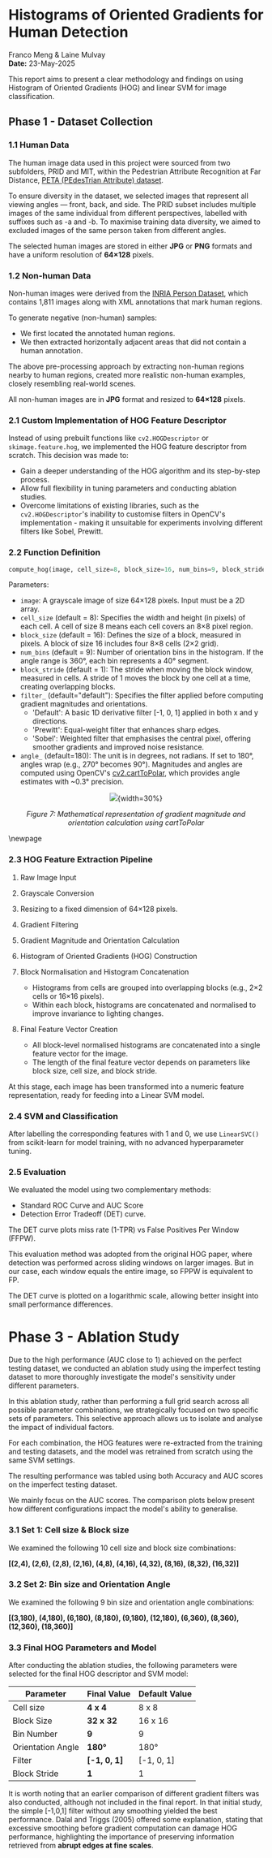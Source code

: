 # Histograms of Oriented Gradients for Human Detection

Franco Meng & Laine Mulvay  
**Date:** 23-May-2025

This report aims to present a clear methodology and findings on using Histogram of Oriented Gradients (HOG) and linear SVM for image classification.

## Phase 1 - Dataset Collection

### 1.1 Human Data

The human image data used in this project were sourced from two subfolders, PRID and MIT, within the Pedestrian Attribute Recognition at Far Distance, [PETA (PEdesTrian Attribute) dataset](https://mmlab.ie.cuhk.edu.hk/projects/PETA.html).

To ensure diversity in the dataset, we selected images that represent all viewing angles — front, back, and side. The PRID subset includes multiple images of the same individual from different perspectives, labelled with suffixes such as -a and -b. To maximise training data diversity, we aimed to excluded images of the same person taken from different angles.

The selected human images are stored in either **JPG** or **PNG** formats and have a uniform resolution of **64×128** pixels.

### 1.2 Non-human Data

Non-human images were derived from the [INRIA Person Dataset](https://www.kaggle.com/datasets/jcoral02/inriaperson), which contains 1,811 images along with XML annotations that mark human regions.

To generate negative (non-human) samples:

- We first located the annotated human regions.
- We then extracted horizontally adjacent areas that did not contain a human annotation.

The above pre-processing approach by extracting non-human regions nearby to human regions, created more realistic non-human examples, closely resembling real-world scenes.

All non-human images are in **JPG** format and resized to **64×128** pixels.

### 2.1 Custom Implementation of HOG Feature Descriptor

Instead of using prebuilt functions like `cv2.HOGDescriptor` or `skimage.feature.hog`, we implemented the HOG feature descriptor from scratch. This decision was made to:

- Gain a deeper understanding of the HOG algorithm and its step-by-step process.
- Allow full flexibility in tuning parameters and conducting ablation studies.
- Overcome limitations of existing libraries, such as the `cv2.HOGDescriptor`'s inability to customise filters in OpenCV's implementation - making it unsuitable for experiments involving different filters like Sobel, Prewitt.

### 2.2 Function Definition

```python
compute_hog(image, cell_size=8, block_size=16, num_bins=9, block_stride=1, filter_="default", angle_=180)
```

Parameters:

- `image`: A grayscale image of size 64×128 pixels. Input must be a 2D array.
- `cell_size` (default = 8): Specifies the width and height (in pixels) of each cell. A cell of size 8 means each cell covers an 8×8 pixel region.
- `block_size` (default = 16): Defines the size of a block, measured in pixels. A block of size 16 includes four 8×8 cells (2×2 grid).
- `num_bins` (default = 9): Number of orientation bins in the histogram. If the angle range is 360°, each bin represents a 40° segment.
- `block_stride` (default = 1): The stride when moving the block window, measured in cells. A stride of 1 moves the block by one cell at a time, creating overlapping blocks.
- `filter_` (default="default"): Specifies the filter applied before computing gradient magnitudes and orientations.
  - 'Default': A basic 1D derivative filter [-1, 0, 1] applied in both x and y directions.
  - 'Prewitt': Equal-weight filter that enhances sharp edges.
  - 'Sobel': Weighted filter that emphasises the central pixel, offering smoother gradients and improved noise resistance.
- `angle_` (default=180): The unit is in degrees, not radians. If set to 180°, angles wrap (e.g., 270° becomes 90°). Magnitudes and angles are computed using OpenCV's [cv2.cartToPolar](https://docs.opencv.org/3.0-beta/modules/core/doc/operations_on_arrays.html#carttopolar), which provides angle estimates with ~0.3° precision.

<div align="center">

![](https://docs.opencv.org/3.0-beta/_images/math/e13f10ab0aa0e4f47b0c77c23e976e75300a2b86.png){width=30%}

</div>

<div align="center">

*Figure 7: Mathematical representation of gradient magnitude and orientation calculation using cartToPolar*

</div>

\newpage

### 2.3 HOG Feature Extraction Pipeline

1. Raw Image Input
2. Grayscale Conversion
3. Resizing to a fixed dimension of 64×128 pixels.
4. Gradient Filtering
5. Gradient Magnitude and Orientation Calculation
6. Histogram of Oriented Gradients (HOG) Construction
7. Block Normalisation and Histogram Concatenation

   - Histograms from cells are grouped into overlapping blocks (e.g., 2×2 cells or 16×16 pixels).
   - Within each block, histograms are concatenated and normalised to improve invariance to lighting changes.
8. Final Feature Vector Creation

   - All block-level normalised histograms are concatenated into a single feature vector for the image.
   - The length of the final feature vector depends on parameters like block size, cell size, and block stride.

At this stage, each image has been transformed into a numeric feature representation, ready for feeding into a Linear SVM model.

### 2.4 SVM and Classification

After labelling the corresponding features with 1 and 0, we use `LinearSVC()` from scikit-learn for model training, with no advanced hyperparameter tuning.

### 2.5 Evaluation

We evaluated the model using two complementary methods:

- Standard ROC Curve and AUC Score
- Detection Error Tradeoff (DET) curve.

The DET curve plots miss rate (1-TPR) vs False Positives Per Window (FFPW).

This evaluation method was adopted from the original HOG paper, where detection was performed across sliding windows on larger images. But in our case, each window equals the entire image, so FPPW is equivalent to FP.

The DET curve is plotted on a logarithmic scale, allowing better insight into small performance differences.


# Phase 3 - Ablation Study

Due to the high performance (AUC close to 1) achieved on the perfect testing dataset, we conducted an ablation study using the imperfect testing dataset to more thoroughly investigate the model's sensitivity under different parameters.

In this ablation study, rather than performing a full grid search across all possible parameter combinations, we strategically focused on two specific sets of parameters. This selective approach allows us to isolate and analyse the impact of individual factors.

For each combination, the HOG features were re-extracted from the training and testing datasets, and the model was retrained from scratch using the same SVM settings.

The resulting performance was tabled using both Accuracy and AUC scores on the imperfect testing dataset.

We mainly focus on the AUC scores. The comparison plots below present how different configurations impact the model's ability to generalise.

### 3.1 Set 1: Cell size & Block size

We examined the following 10 cell size and block size combinations:

**[(2,4), (2,6), (2,8), (2,16), (4,8), (4,16), (4,32), (8,16), (8,32), (16,32)]**


### 3.2 Set 2: Bin size and Orientation Angle

We examined the following 9 bin size and orientation angle combinations:

**[(3,180), (4,180), (6,180), (8,180), (9,180), (12,180), (6,360), (8,360), (12,360), (18,360)]**



###  3.3 Final HOG Parameters and Model

After conducting the ablation studies, the following parameters were selected for the final HOG descriptor and SVM model:

| Parameter      | Final Value | Default Value |
|----------------|-------------|---------------|
| Cell size      | **4 x 4**       | 8 x 8         |
| Block Size     | **32 x 32**     | 16 x 16       |
| Bin Number     | **9**           | 9             |
| Orientation Angle | **180°**     | 180°          |
| Filter         | **[-1, 0, 1]**  | [-1, 0, 1]    |
| Block Stride   | **1**           | 1             |

It is worth noting that an earlier comparison of different gradient filters was also conducted, although not included in the final report. In that initial study, the simple [-1,0,1] filter without any smoothing yielded the best performance. Dalal and Triggs (2005) offered some explanation, stating that excessive smoothing before gradient computation can damage HOG performance, highlighting the importance of preserving information retrieved from **abrupt edges at fine scales**.

